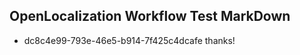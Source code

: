 ## OpenLocalization Workflow Test MarkDown
* dc8c4e99-793e-46e5-b914-7f425c4dcafe thanks!

<!--HONumber=Sep16_HO1-->


